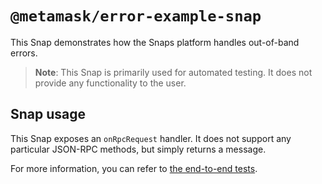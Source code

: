 # `@metamask/error-example-snap`

This Snap demonstrates how the Snaps platform handles out-of-band errors.

> **Note**: This Snap is primarily used for automated testing. It does not
> provide any functionality to the user.

## Snap usage

This Snap exposes an `onRpcRequest` handler. It does not support any particular
JSON-RPC methods, but simply returns a message.

For more information, you can refer to
[the end-to-end tests](./src/index.test.ts).
